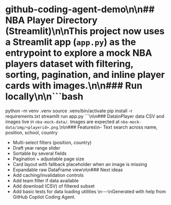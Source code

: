 # github-coding-agent-demo\n\n## NBA Player Directory (Streamlit)\n\nThis project now uses a Streamlit app (`app.py`) as the entrypoint to explore a mock NBA players dataset with filtering, sorting, pagination, and inline player cards with images.\n\n### Run locally\n\n```bash
python -m venv .venv
source .venv/bin/activate
pip install -r requirements.txt
streamlit run app.py
```\n\n### Data\nPlayer data CSV and images live in `nba-mock-data/`. Images are expected at `nba-mock-data/img/<playerid>.png`.\n\n### Features\n- Text search across name, position, school, country
- Multi-select filters (position, country)
- Draft year range slider
- Sortable by several fields
- Pagination + adjustable page size
- Card layout with fallback placeholder when an image is missing
- Expandable raw DataFrame view\n\n### Next ideas
- Add caching/invalidation controls
- Add team filter if data available
- Add download (CSV) of filtered subset
- Add basic tests for data loading utilities
\n---\nGenerated with help from GitHub Copilot Coding Agent.
